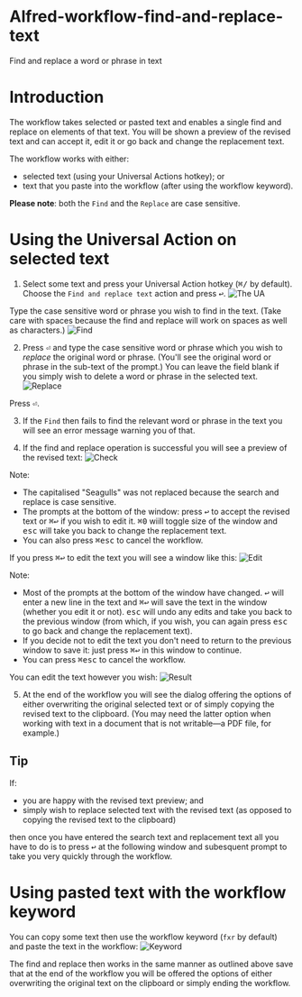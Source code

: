 # Alfred-workflow-find-and-replace-text
Find and replace a word or phrase in text

# Introduction

The workflow takes selected or pasted text and enables a single find and replace on elements of that text. You will be shown a preview of the revised text and can accept it, edit it or go back and change the replacement text.

The workflow works with either:
- selected text (using your Universal Actions hotkey); or
- text that you paste into the workflow (after using the workflow keyword).

**Please note**: both the `Find` and the `Replace` are case sensitive.

# Using the Universal Action on selected text

1. Select some text and press your Universal Action hotkey (<kbd>⌘/</kbd> by default). Choose the `Find and replace text` action and press <kbd>↩︎</kbd>.
![The UA](https://github.com/user-attachments/assets/8cbfc068-f523-46ad-af20-1b5b786afdd3)

Type the case sensitive word or phrase you wish to find in the text. (Take care with spaces because the find and replace will work on spaces as well as characters.)
![Find](https://github.com/user-attachments/assets/2640534a-67d7-4f2c-90ca-646f3ddd79b7)

2. Press <kbd>⏎</kbd> and type the case sensitive word or phrase which you wish to *replace* the original word or phrase. (You'll see the original word or phrase in the sub-text of the prompt.) You can leave the field blank if you simply wish to delete a word or phrase in the selected text.
![Replace](https://github.com/user-attachments/assets/2002283f-c9e6-4748-bfdd-cbf2be5f983f)

  Press <kbd>⏎</kbd>.

3. If the `Find` then fails to find the relevant word or phrase in the text you will see an error message warning you of that. 
 
4. If the find and replace operation is successful you will see a preview of the revised text:
![Check](https://github.com/user-attachments/assets/dbd62974-e5a2-40c0-9eda-24e1cc8c111c)

Note:
- The capitalised "Seagulls" was not replaced because the search and replace is case sensitive.
- The prompts at the bottom of the window: press <kbd>↩</kbd> to accept the revised text or <kbd>⌘</kbd><kbd>↩</kbd> if you wish to edit it. <kbd>⌘</kbd><kbd>0</kbd> wiill toggle size of the window and <kbd>esc</kbd> will take you back to change the replacement text.
- You can also press <kbd>⌘</kbd><kbd>esc</kbd> to cancel the workflow.

If you press <kbd>⌘</kbd><kbd>↩</kbd> to edit the text you will see a window like this:
![Edit](https://github.com/user-attachments/assets/08303de2-9dd3-46fb-b296-0a84305e84fb)

Note:
- Most of the prompts at the bottom of the window have changed. <kbd>↩</kbd> will enter a new line in the text and <kbd>⌘</kbd><kbd>↩</kbd> will save the text in the window (whether you edit it or not). <kbd>esc</kbd> will undo any edits and take you back to the previous window (from which, if you wish, you can again press <kbd>esc</kbd> to go back and change the replacement text).
- If you decide not to edit the text you don't need to return to the previous window to save it: just press <kbd>⌘</kbd><kbd>↩</kbd> in this window to continue.
- You can press <kbd>⌘</kbd><kbd>esc</kbd> to cancel the workflow.

You can edit the text however you wish:
![Result](https://github.com/user-attachments/assets/0e223a24-1263-44ff-841b-3ad8b256ee36)

5. At the end of the workflow you will see the dialog offering the options of either overwriting the original selected text or of simply copying the revised text to the clipboard. (You may need the latter option when working with text in a document that is not writable—a PDF file, for example.)

## Tip

If:
- you are happy with the revised text preview; and
- simply wish to replace selected text with the revised text (as opposed to copying the revised text to the clipboard)

then once you have entered the search text and replacement text all you have to do is to press <kbd>↩</kbd> at the following window and subesquent prompt to take you very quickly through the workflow.

# Using pasted text with the workflow keyword
You can copy some text then use the workflow keyword (`fxr` by default) and paste the text in the workflow:
![Keyword](https://github.com/user-attachments/assets/ce721389-2cd5-4848-87ef-17c219ad5e06)

The find and replace then works in the same manner as outlined above save that at the end of the workflow you will be offered the options of either overwriting the original text on the clipboard or simply ending the workflow.
